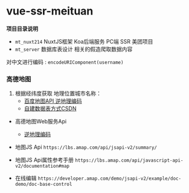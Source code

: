# vue-ssr-meituan

**项目目录说明**

- `mt_nuxt214` NuxtJS框架 Koa后端服务 PC端 SSR 美团项目
- `mt_server` 数据库表设计 相关的假造爬取数据内容


对中文进行编码 : `encodeURIComponent(username)`


### 高德地图

1. 根据经纬度获取 地理位置城市名称：
   - [百度地图API 逆地理编码](https://lbsyun.baidu.com/index.php?title=webapi/guide/webservice-geocoding-abroad)
   - [自建数据表方式CSDN](https://blog.csdn.net/xiangyuecn/article/details/122961085)

- 高德地图Web服务Api
  - [逆地理编码](https://lbs.amap.com/api/webservice/guide/api/georegeo)  

- 地图JS Api `https://lbs.amap.com/api/jsapi-v2/summary/`

- 地图JS Api属性参考手册 `https://lbs.amap.com/api/javascript-api-v2/documentation#map`

- 在线编辑 `https://developer.amap.com/demo/jsapi-v2/example/doc-demo/doc-base-control`
